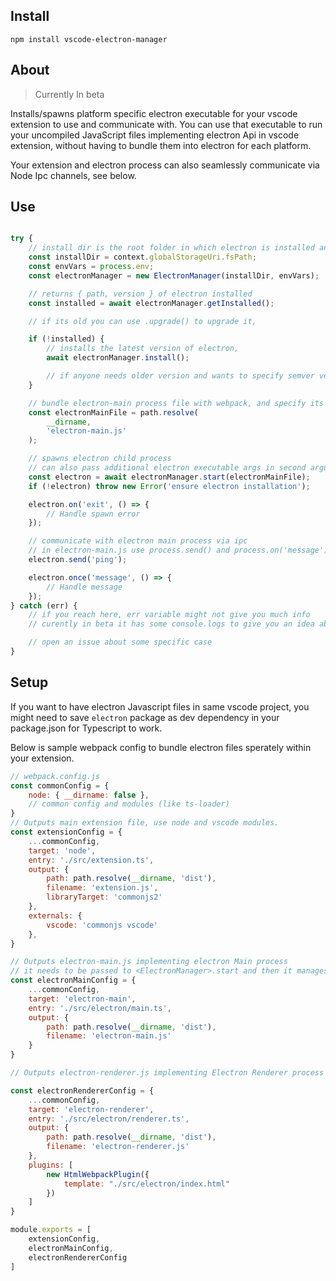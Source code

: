 ## Install

`npm install vscode-electron-manager`

## About

> Currently In beta

Installs/spawns platform specific electron executable for your vscode extension to use and communicate with. You can use that executable to run your uncompiled JavaScript files implementing electron Api in vscode extension, without having to bundle them into electron for each platform.

Your extension and electron process can also seamlessly communicate via Node Ipc channels, see below.


## Use

```typescript

try {
    // install dir is the root folder in which electron is installed and extension has access
    const installDir = context.globalStorageUri.fsPath;
    const envVars = process.env;
    const electronManager = new ElectronManager(installDir, envVars);

    // returns { path, version } of electron installed
    const installed = await electronManager.getInstalled();

    // if its old you can use .upgrade() to upgrade it,

    if (!installed) {
        // installs the latest version of electron,
        await electronManager.install();

        // if anyone needs older version and wants to specify semver version like ^13.0.0, open an issue
    }

    // bundle electron-main process file with webpack, and specify its path
    const electronMainFile = path.resolve(
        __dirname,
        'electron-main.js'
    );

    // spawns electron child process
    // can also pass additional electron executable args in second argument
    const electron = await electronManager.start(electronMainFile);
    if (!electron) throw new Error('ensure electron installation');

    electron.on('exit', () => {
        // Handle spawn error
    });

    // communicate with electron main process via ipc
    // in electron-main.js use process.send() and process.on('message')
    electron.send('ping');

    electron.once('message', () => {
        // Handle message
    });
} catch (err) {
    // if you reach here, err variable might not give you much info
    // curently in beta it has some console.logs to give you an idea about error

    // open an issue about some specific case
}

```

## Setup

If you want to have electron Javascript files in same vscode project, you might need to save `electron` package as dev dependency in your package.json for Typescript to work.

Below is sample webpack config to bundle electron files sperately within your extension.

```javascript
// webpack.config.js
const commonConfig = {
    node: { __dirname: false },
    // common config and modules (like ts-loader)
} 
// Outputs main extension file, use node and vscode modules.
const extensionConfig = {
    ...commonConfig,
    target: 'node',
    entry: './src/extension.ts',
    output: {
        path: path.resolve(__dirname, 'dist'),
        filename: 'extension.js',
        libraryTarget: 'commonjs2'
    },
    externals: {
        vscode: 'commonjs vscode'
    },
}

// Outputs electron-main.js implementing electron Main process
// it needs to be passed to <ElectronManager>.start and then it manages BrowserWindows and renderer/preload processes.
const electronMainConfig = {
    ...commonConfig,
    target: 'electron-main',
    entry: './src/electron/main.ts',
    output: {
        path: path.resolve(__dirname, 'dist'),
        filename: 'electron-main.js'
    }
}

// Outputs electron-renderer.js implementing Electron Renderer process and calling that from html file loaded with Electrons <BrowserWindow>.loadFile

const electronRendererConfig = {
    ...commonConfig,
    target: 'electron-renderer',
    entry: './src/electron/renderer.ts',
    output: {
        path: path.resolve(__dirname, 'dist'),
        filename: 'electron-renderer.js'
    },
    plugins: [
        new HtmlWebpackPlugin({
            template: "./src/electron/index.html"
        })
    ]
}

module.exports = [
    extensionConfig,
    electronMainConfig,
    electronRendererConfig
]

```